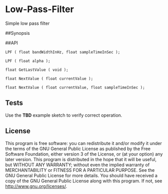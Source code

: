 # Low-Pass-Filter
Simple low pass filter

##Synopsis

##API

	LPF ( float bandWidthInHz, float sampleTimeInSec );

	LPF ( float alpha );

	float GetLastValue ( void );
	
	float NextValue ( float currentValue );

	float NextValue ( float currentValue, float sampleTimeInSec );
  
## Tests

Use the **TBD** example sketch to verify correct operation. 

## License

This program is free software: you can redistribute it and/or modify it under the terms of the GNU General Public License as published by the Free Software Foundation, either version 3 of the License, or (at your option) any later version. This program is distributed in the hope that it will be useful, but WITHOUT ANY WARRANTY; without even the implied warranty of MERCHANTABILITY or FITNESS FOR A PARTICULAR PURPOSE. See the GNU General Public License for more details. You should have received a copy of the GNU General Public License along with this program. If not, see http://www.gnu.org/licenses/.


